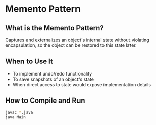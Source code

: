 # Memento Pattern

## What is the Memento Pattern?

Captures and externalizes an object's internal state without violating encapsulation, so the object can be restored to this state later.

## When to Use It

- To implement undo/redo functionality
- To save snapshots of an object's state
- When direct access to state would expose implementation details

## How to Compile and Run

```bash
javac *.java
java Main
```
